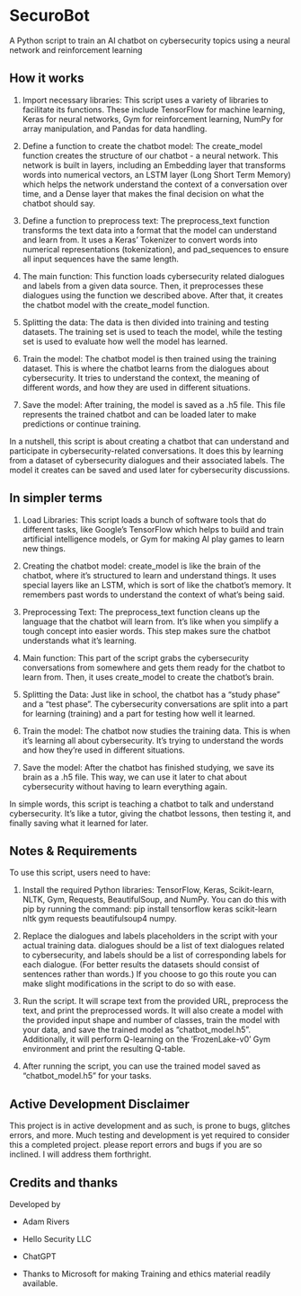 # SecuroBot
A Python script to train an AI chatbot on cybersecurity topics using a neural network and reinforcement learning

## How it works

1.	Import necessary libraries: This script uses a variety of libraries to facilitate its functions. These include TensorFlow for machine learning, Keras for neural networks, Gym for reinforcement learning, NumPy for array manipulation, and Pandas for data handling.

2.	Define a function to create the chatbot model: The create_model function creates the structure of our chatbot - a neural network. This network is built in layers, including an Embedding layer that transforms words into numerical vectors, an LSTM layer (Long Short Term Memory) which helps the network understand the context of a conversation over time, and a Dense layer that makes the final decision on what the chatbot should say.

3.	Define a function to preprocess text: The preprocess_text function transforms the text data into a format that the model can understand and learn from. It uses a Keras’ Tokenizer to convert words into numerical representations (tokenization), and pad_sequences to ensure all input sequences have the same length.

4.	The main function: This function loads cybersecurity related dialogues and labels from a given data source. Then, it preprocesses these dialogues using the function we described above. After that, it creates the chatbot model with the create_model function.

5.	Splitting the data: The data is then divided into training and testing datasets. The training set is used to teach the model, while the testing set is used to evaluate how well the model has learned.

6.	Train the model: The chatbot model is then trained using the training dataset. This is where the chatbot learns from the dialogues about cybersecurity. It tries to understand the context, the meaning of different words, and how they are used in different situations.

7.	Save the model: After training, the model is saved as a .h5 file. This file represents the trained chatbot and can be loaded later to make predictions or continue training.

In a nutshell, this script is about creating a chatbot that can understand and participate in cybersecurity-related conversations. It does this by learning from a dataset of cybersecurity dialogues and their associated labels. The model it creates can be saved and used later for cybersecurity discussions.

## In simpler terms 

1.	Load Libraries: This script loads a bunch of software tools that do different tasks, like Google’s TensorFlow which helps to build and train artificial intelligence models, or Gym for making AI play games to learn new things.

2.	Creating the chatbot model: create_model is like the brain of the chatbot, where it’s structured to learn and understand things. It uses special layers like an LSTM, which is sort of like the chatbot’s memory. It remembers past words to understand the context of what’s being said.

3.	Preprocessing Text: The preprocess_text function cleans up the language that the chatbot will learn from. It’s like when you simplify a tough concept into easier words. This step makes sure the chatbot understands what it’s learning.

4.	Main function: This part of the script grabs the cybersecurity conversations from somewhere and gets them ready for the chatbot to learn from. Then, it uses create_model to create the chatbot’s brain.

5.	Splitting the Data: Just like in school, the chatbot has a “study phase” and a “test phase”. The cybersecurity conversations are split into a part for learning (training) and a part for testing how well it learned.

6.	Train the model: The chatbot now studies the training data. This is when it’s learning all about cybersecurity. It’s trying to understand the words and how they’re used in different situations.

7.	Save the model: After the chatbot has finished studying, we save its brain as a .h5 file. This way, we can use it later to chat about cybersecurity without having to learn everything again.

In simple words, this script is teaching a chatbot to talk and understand cybersecurity. It’s like a tutor, giving the chatbot lessons, then testing it, and finally saving what it learned for later.

## Notes & Requirements

To use this script, users need to have:

1.	Install the required Python libraries: TensorFlow, Keras, Scikit-learn, NLTK, Gym, Requests, BeautifulSoup, and NumPy. You can do this with pip by running the command: pip install tensorflow keras scikit-learn nltk gym requests beautifulsoup4 numpy.

2.	Replace the dialogues and labels placeholders in the script with your actual training data. dialogues should be a list of text dialogues related to cybersecurity, and labels should be a list of corresponding labels for each dialogue.
(For better results the datasets should
consist of sentences rather than words.)
If you choose to go this route you can
make slight modifications in the script
to do so with ease. 

4.	Run the script. It will scrape text from the provided URL, preprocess the text, and print the preprocessed words. It will also create a model with the provided input shape and number of classes, train the model with your data, and save the trained model as “chatbot_model.h5”. Additionally, it will perform Q-learning on the ‘FrozenLake-v0’ Gym environment and print the resulting Q-table.

5.	After running the script, you can use the trained model saved as “chatbot_model.h5” for your tasks.

## Active Development Disclaimer

This project is in active development
and as such, is prone to bugs, glitches
errors, and more. Much testing and 
development is yet required to consider
this a completed project. please report
errors and bugs if you are so inclined. 
I will address them forthright.

## Credits and thanks

Developed by 
- Adam Rivers
- Hello Security LLC
- ChatGPT

- Thanks to Microsoft for making
  Training and ethics material
  readily available. 
